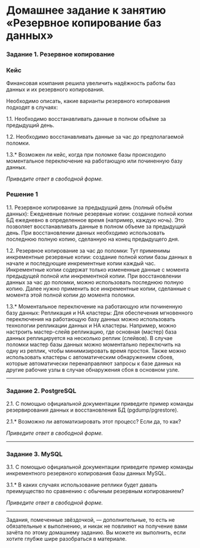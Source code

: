 # Домашнее задание к занятию «Резервное копирование баз данных»


### Задание 1. Резервное копирование

### Кейс
Финансовая компания решила увеличить надёжность работы баз данных и их резервного копирования. 

Необходимо описать, какие варианты резервного копирования подходят в случаях: 

1.1. Необходимо восстанавливать данные в полном объёме за предыдущий день.

1.2. Необходимо восстанавливать данные за час до предполагаемой поломки.

1.3.* Возможен ли кейс, когда при поломке базы происходило моментальное переключение на работающую или починенную базу данных.

*Приведите ответ в свободной форме.*


### Решение 1

1.1. Резервное копирование за предыдущий день (полный объём данных):
Ежедневные полные резервные копии: создание полной копии БД ежедневно в определенное время (например, каждую ночь). Это позволяет восстанавливать данные в полном объеме за предыдущий день. При восстановлении данных необходимо использовать последнюю полную копию, сделанную на конец предыдущего дня.

1.2. Резервное копирование за час до поломки:
Тут применимы инкрементные резервные копии: создание полной копии базы данных в начале и последующие инкрементные копии каждый час. Инкрементные копии содержат только измененные данные с момента предыдущей полной или инкрементной копии. При восстановлении данных за час до поломки, можно использовать последнюю полную копию. Далее нужно применить все инкрементные копии, сделанные с момента этой полной копии до момента поломки.

1.3.* Моментальное переключение на работающую или починенную базу данных:
Репликация и HA кластеры: Для обеспечения мгновенного переключения на работающую базу данных можно использовать технологии репликации данных и HA кластеры. Например, можно настроить мастер-слейв репликацию, где основная (мастер) база данных реплицируется на несколько реплик (слейвов). В случае поломки мастер базы данных можно моментально переключить на одну из реплик, чтобы минимизировать время простоя. Также можно использовать кластеры с автоматическим обнаружением сбоев, которые автоматически перенаправляют запросы к базе данных на другие рабочие узлы в случае обнаружения сбоя в основном узле.

---

### Задание 2. PostgreSQL

2.1. С помощью официальной документации приведите пример команды резервирования данных и восстановления БД (pgdump/pgrestore).

2.1.* Возможно ли автоматизировать этот процесс? Если да, то как?

*Приведите ответ в свободной форме.*

---

### Задание 3. MySQL

3.1. С помощью официальной документации приведите пример команды инкрементного резервного копирования базы данных MySQL. 

3.1.* В каких случаях использование реплики будет давать преимущество по сравнению с обычным резервным копированием?

*Приведите ответ в свободной форме.*

---

Задания, помеченные звёздочкой, — дополнительные, то есть не обязательные к выполнению, и никак не повлияют на получение вами зачёта по этому домашнему заданию. Вы можете их выполнить, если хотите глубже шире разобраться в материале.
